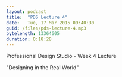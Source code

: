 ```yaml
---
layout: podcast
title:  "PDS Lecture 4"
date:   Tue, 17 Mar 2015 09:40:30
guid: /files/pds-lecture-4.mp3
bytelength: 13364605
duration: 0:18:28
---
```

Professional Design Studio - Week 4 Lecture

"Designing in the Real World"